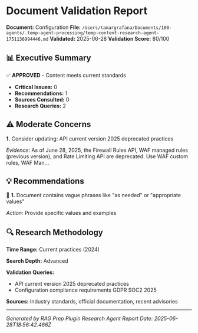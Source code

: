 # Document Validation Report

**Document:** Configuration
**File:** `/Users/tamargrafana/Documents/100-agents/.temp-agent-processing/temp-content-research-agent-1751136994446.md`
**Validated:** 2025-06-28
**Validation Score:** 80/100

## 📊 Executive Summary

✅ **APPROVED** - Content meets current standards

- **Critical Issues:** 0
- **Recommendations:** 1
- **Sources Consulted:** 0
- **Research Queries:** 2

## ⚠️ Moderate Concerns

**1.** Consider updating: API current version 2025 deprecated practices

*Evidence:* As of June 28, 2025, the Firewall Rules API, WAF managed rules (previous version), and Rate Limiting API are deprecated. Use WAF custom rules, WAF Man...

## 💡 Recommendations

💭 **1.** Document contains vague phrases like "as needed" or "appropriate values"

*Action:* Provide specific values and examples

## 🔍 Research Methodology

**Time Range:** Current practices (2024)

**Search Depth:** Advanced

**Validation Queries:**
- API current version 2025 deprecated practices
- Configuration compliance requirements GDPR SOC2 2025

**Sources:** Industry standards, official documentation, recent advisories

---

*Generated by RAG Prep Plugin Research Agent*
*Report Date: 2025-06-28T18:56:42.466Z*
